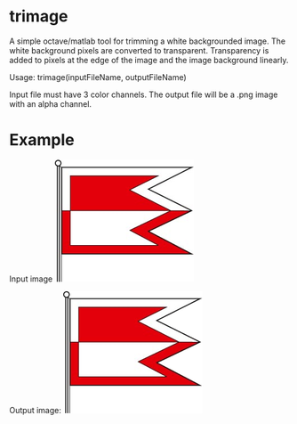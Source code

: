 # trimage

A simple octave/matlab tool for trimming a white backgrounded image. The white background pixels are converted to transparent. Transparency is added to pixels at the edge of the image and the image background linearly.

Usage: trimage(inputFileName, outputFileName)

Input file must have 3 color channels. The output file will be a .png image with an alpha channel.

# Example

Input image
![Input Image](https://github.com/stubendek/trimage/blob/master/example.jpg)

Output image:
![Output image](https://github.com/stubendek/trimage/blob/master/example-result.png)